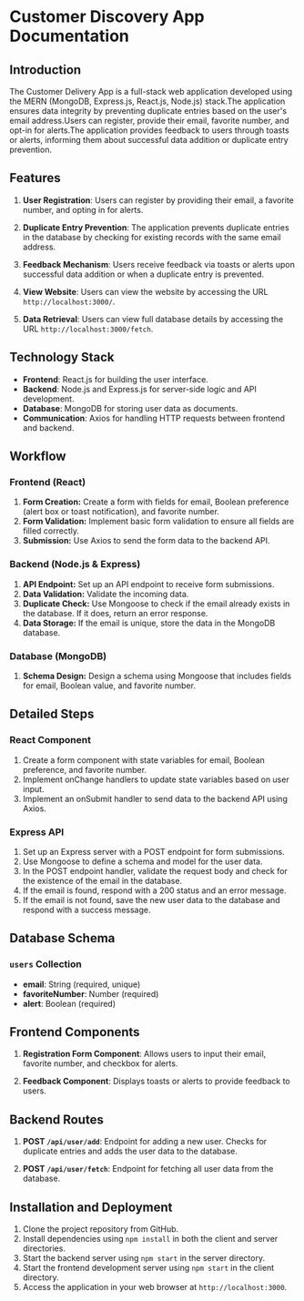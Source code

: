 # Customer Discovery App Documentation

## Introduction

The Customer Delivery App is a full-stack web application developed using the MERN (MongoDB, Express.js, React.js, Node.js) stack.The application ensures data integrity by preventing duplicate entries based on the user's email address.Users can register, provide their email, favorite number, and opt-in for alerts.The application provides feedback to users through toasts or alerts, informing them about successful data addition or duplicate entry prevention.

## Features

1. **User Registration**: Users can register by providing their email, a favorite number, and opting in for alerts.

2. **Duplicate Entry Prevention**: The application prevents duplicate entries in the database by checking for existing records with the same email address.

3. **Feedback Mechanism**: Users receive feedback via toasts or alerts upon successful data addition or when a duplicate entry is prevented.

4. **View Website**: Users can view the website by accessing the URL `http://localhost:3000/`.

5. **Data Retrieval**: Users can view full database details by accessing the URL `http://localhost:3000/fetch`.

## Technology Stack

- **Frontend**: React.js for building the user interface.
- **Backend**: Node.js and Express.js for server-side logic and API development.
- **Database**: MongoDB for storing user data as documents.
- **Communication**: Axios for handling HTTP requests between frontend and backend.
## Workflow

### Frontend (React)

1. **Form Creation:** Create a form with fields for email, Boolean preference (alert box or toast notification), and favorite number.
2. **Form Validation:** Implement basic form validation to ensure all fields are filled correctly.
3. **Submission:** Use Axios to send the form data to the backend API.

### Backend (Node.js & Express)

1. **API Endpoint:** Set up an API endpoint to receive form submissions.
2. **Data Validation:** Validate the incoming data.
3. **Duplicate Check:** Use Mongoose to check if the email already exists in the database. If it does, return an error response.
4. **Data Storage:** If the email is unique, store the data in the MongoDB database.

### Database (MongoDB)

1. **Schema Design:** Design a schema using Mongoose that includes fields for email, Boolean value, and favorite number.

## Detailed Steps

### React Component

1. Create a form component with state variables for email, Boolean preference, and favorite number.
2. Implement onChange handlers to update state variables based on user input.
3. Implement an onSubmit handler to send data to the backend API using Axios.

### Express API

1. Set up an Express server with a POST endpoint for form submissions.
2. Use Mongoose to define a schema and model for the user data.
3. In the POST endpoint handler, validate the request body and check for the existence of the email in the database.
4. If the email is found, respond with a 200 status and an error message.
5. If the email is not found, save the new user data to the database and respond with a success message.

## Database Schema

### `users` Collection

- **email**: String (required, unique)
- **favoriteNumber**: Number (required)
- **alert**: Boolean (required)

## Frontend Components

1. **Registration Form Component**: Allows users to input their email, favorite number, and checkbox for alerts.

2. **Feedback Component**: Displays toasts or alerts to provide feedback to users.

## Backend Routes

1. **POST `/api/user/add`**: Endpoint for adding a new user. Checks for duplicate entries and adds the user data to the database.

2. **POST `/api/user/fetch`**: Endpoint for fetching all user data from the database.

## Installation and Deployment

1. Clone the project repository from GitHub.
2. Install dependencies using `npm install` in both the client and server directories.
3. Start the backend server using `npm start` in the server directory.
4. Start the frontend development server using `npm start` in the client directory.
5. Access the application in your web browser at `http://localhost:3000`.
